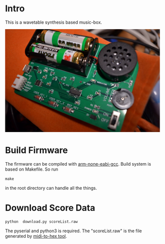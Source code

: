 # Intro

This is a wavetable synthesis based music-box. 

![music-box-photo](./doc/music-box-photo.jpg)

# Build Firmware

The firmware can be compiled with [arm-none-eabi-gcc](https://developer.arm.com/tools-and-software/open-source-software/developer-tools/gnu-toolchain/gnu-rm/downloads). Build system is based on Makefile. So run 

```
make
```

in the root directory can handle all the things.

# Download Score Data

```
python  download.py scoreList.raw
```

The pyserial and python3 is required. The "scoreList.raw" is the file generated by [midi-to-hex tool](https://github.com/eeyrw/midi-to-hex/tree/new-midi-to-hex).